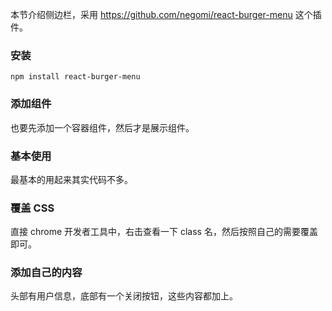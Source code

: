 
本节介绍侧边栏，采用 https://github.com/negomi/react-burger-menu 这个插件。


### 安装


```
npm install react-burger-menu
```

### 添加组件

也要先添加一个容器组件，然后才是展示组件。

### 基本使用

最基本的用起来其实代码不多。

### 覆盖 CSS

直接 chrome 开发者工具中，右击查看一下 class 名，然后按照自己的需要覆盖即可。

### 添加自己的内容

头部有用户信息，底部有一个关闭按钮，这些内容都加上。
